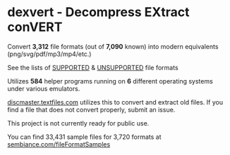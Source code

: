 # dexvert - **D**ecompress **EX**tract con**VERT**
Convert **3,312** file formats (out of **7,090** known) into modern equivalents (png/svg/pdf/mp3/mp4/etc.)

See the lists of [SUPPORTED](SUPPORTED.md) & [UNSUPPORTED](UNSUPPORTED.md) file formats

Utilizes **584** helper programs running on **6** different operating systems under various emulators.

[discmaster.textfiles.com](http://discmaster.textfiles.com/) utilizes this to convert and extract old files. If you find a file that does not convert properly, submit an issue.

This project is not currently ready for public use.

You can find 33,431 sample files for 3,720 formats at [sembiance.com/fileFormatSamples](https://sembiance.com/fileFormatSamples/)
